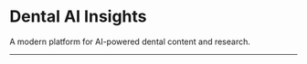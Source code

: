 # Dental AI Insights

A modern platform for AI-powered dental content and research.

---

<!-- Lovable references and links removed. Add your own project details below. -->
